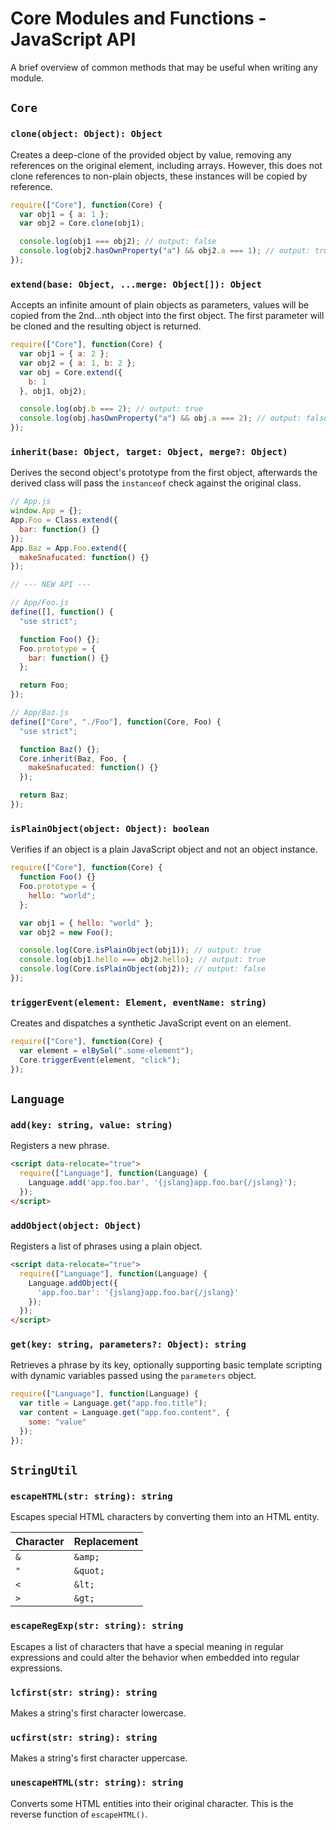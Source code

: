# Core Modules and Functions - JavaScript API

A brief overview of common methods that may be useful when writing any module.

## `Core`

### `clone(object: Object): Object`

Creates a deep-clone of the provided object by value, removing any references on
the original element, including arrays. However, this does not clone references
to non-plain objects, these instances will be copied by reference.

```js
require(["Core"], function(Core) {
  var obj1 = { a: 1 };
  var obj2 = Core.clone(obj1);

  console.log(obj1 === obj2); // output: false
  console.log(obj2.hasOwnProperty("a") && obj2.a === 1); // output: true
});
```

### `extend(base: Object, ...merge: Object[]): Object`

Accepts an infinite amount of plain objects as parameters, values will be copied
from the 2nd...nth object into the first object. The first parameter will be
cloned and the resulting object is returned.

```js
require(["Core"], function(Core) {
  var obj1 = { a: 2 };
  var obj2 = { a: 1, b: 2 };
  var obj = Core.extend({
    b: 1
  }, obj1, obj2);

  console.log(obj.b === 2); // output: true
  console.log(obj.hasOwnProperty("a") && obj.a === 2); // output: false
});
```

### `inherit(base: Object, target: Object, merge?: Object)`

Derives the second object's prototype from the first object, afterwards the
derived class will pass the `instanceof` check against the original class.

```js
// App.js
window.App = {};
App.Foo = Class.extend({
  bar: function() {}
});
App.Baz = App.Foo.extend({
  makeSnafucated: function() {}
});

// --- NEW API ---

// App/Foo.js
define([], function() {
  "use strict";

  function Foo() {};
  Foo.prototype = {
    bar: function() {}
  };

  return Foo;
});

// App/Baz.js
define(["Core", "./Foo"], function(Core, Foo) {
  "use strict";

  function Baz() {};
  Core.inherit(Baz, Foo, {
    makeSnafucated: function() {}
  });

  return Baz;
});
```

### `isPlainObject(object: Object): boolean`

Verifies if an object is a plain JavaScript object and not an object instance.

```js
require(["Core"], function(Core) {
  function Foo() {}
  Foo.prototype = {
    hello: "world";
  };

  var obj1 = { hello: "world" };
  var obj2 = new Foo();

  console.log(Core.isPlainObject(obj1)); // output: true
  console.log(obj1.hello === obj2.hello); // output: true
  console.log(Core.isPlainObject(obj2)); // output: false
});
```

### `triggerEvent(element: Element, eventName: string)`

Creates and dispatches a synthetic JavaScript event on an element.

```js
require(["Core"], function(Core) {
  var element = elBySel(".some-element");
  Core.triggerEvent(element, "click");
});
```

## `Language`

### `add(key: string, value: string)`

Registers a new phrase.

```html
<script data-relocate="true">
  require(["Language"], function(Language) {
    Language.add('app.foo.bar', '{jslang}app.foo.bar{/jslang}');
  });
</script>
```

### `addObject(object: Object)`

Registers a list of phrases using a plain object.

```html
<script data-relocate="true">
  require(["Language"], function(Language) {
    Language.addObject({
      'app.foo.bar': '{jslang}app.foo.bar{/jslang}'
    });
  });
</script>
```

### `get(key: string, parameters?: Object): string`

Retrieves a phrase by its key, optionally supporting basic template scripting
with dynamic variables passed using the `parameters` object.

```js
require(["Language"], function(Language) {
  var title = Language.get("app.foo.title");
  var content = Language.get("app.foo.content", {
    some: "value"
  });
});
```

## `StringUtil`

### `escapeHTML(str: string): string`

Escapes special HTML characters by converting them into an HTML entity.

| Character | Replacement |
|---|---|
| `&` | `&amp;` |
| `"` | `&quot;` |
| `<` | `&lt;` |
| `>` | `&gt;` |

### `escapeRegExp(str: string): string`

Escapes a list of characters that have a special meaning in regular expressions
and could alter the behavior when embedded into regular expressions.

### `lcfirst(str: string): string`

Makes a string's first character lowercase.

### `ucfirst(str: string): string`

Makes a string's first character uppercase.

### `unescapeHTML(str: string): string`

Converts some HTML entities into their original character. This is the reverse
function of `escapeHTML()`.
